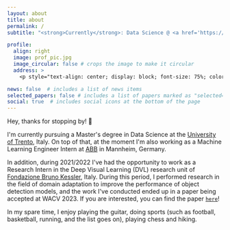 ```yaml
---
layout: about
title: about
permalink: /
subtitle: "<strong>Currently</strong>: Data Science @ <a href='https://www.unitn.it/en'>University of Trento</a> | ML Intern @ <a href='https://global.abb/group/en'>ABB</a> • <strong>Previously</strong>: Research Intern @ <a href='https://www.fbk.eu/en'>FBK</a>"

profile:
  align: right
  image: prof_pic.jpg
  image_circular: false # crops the image to make it circular
  address: >
    <p style="text-align: center; display: block; font-size: 75%; color: var(--global-theme-color);">giuliomattolin [at] gmail [dot] com</p>

news: false  # includes a list of news items
selected_papers: false # includes a list of papers marked as "selected={true}"
social: true  # includes social icons at the bottom of the page
---
```


Hey, thanks for stopping by! 👋

I'm currently pursuing a Master's degree in Data Science at the [University of Trento](https://www.unitn.it/en), Italy. On top of that, at the moment I'm also working as a Machine Learning Engineer Intern at [ABB](https://global.abb/group/en) in Mannheim, Germany. 

In addition, during 2021/2022 I've had the opportunity to work as a Research Intern in the Deep Visual Learning (DVL) research unit of [Fondazione Bruno Kessler](https://www.fbk.eu/en), Italy. During this period, I performed research in the field of domain adaptation to improve the performance of object detection models, and the work I've conducted ended up in a paper being accepted at WACV 2023. If you are interested, you can find the paper [`here`](https://arxiv.org/abs/2210.11539)!

In my spare time, I enjoy playing the guitar, doing sports (such as football, basketball, running, and the list goes on), playing chess and hiking.
